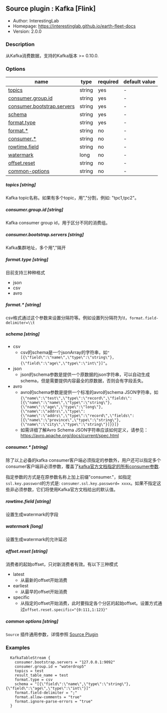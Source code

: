 ## Source plugin : Kafka [Flink]

* Author: InterestingLab
* Homepage: https://interestinglab.github.io/earth-fleet-docs
* Version: 2.0.0

### Description
从Kafka消费数据，支持的Kafka版本 >= 0.10.0.

### Options

| name | type | required | default value |
| --- | --- | --- | --- |
| [topics](#topics-string) | string | yes | - |
| [consumer.group.id](#consumergroupid-string) | string | yes | - |
| [consumer.bootstrap.servers](#consumerbootstrapservers-string) | string | yes | - |
| [schema](#schema-string) | string | yes | - | 
| [format.type](#format-string) | string | yes | - | 
| [format.*](#format.*-string) | string | no | - | 
| [consumer.*](#consumer-string) | string | no | - |
| [rowtime.field](#rowtime.field-string) | string | no | - | 
| [watermark](#watermark-string) | long | no | - | 
| [offset.reset](#offset.reset-string) | string | no | - | 
| [common-options](#common-options-string)| string | no | - |

##### topics [string]

Kafka topic名称。如果有多个topic，用","分割，例如: "tpc1,tpc2"。

##### consumer.group.id [string]

Kafka consumer group id，用于区分不同的消费组。

##### consumer.bootstrap.servers [string]

Kafka集群地址，多个用","隔开

##### format.type [string]
目前支持三种种格式
- json
- csv
- avro

##### format.* [string]
csv格式通过这个参数来设置分隔符等。例如设置列分隔符为\t，`format.field-delimiter=\\t`

##### schema [string]
- csv
   - csv的schema是一个jsonArray的字符串，如`"[{\"field\":\"name\",\"type\":\"string\"},{\"field\":\"age\",\"type\":\"int\"}]"`。
- json
   - json的schema参数是提供一个原数据的json字符串，可以自动生成schema，但是需要提供内容最全的原数据，否则会有字段丢失。
- avro
   - avro的schema参数是提供一个标准的avro的schema JSON字符串，如`{\"name\":\"test\",\"type\":\"record\",\"fields\":[{\"name\":\"name\",\"type\":\"string\"},{\"name\":\"age\",\"type\":\"long\"},{\"name\":\"addrs\",\"type\":{\"name\":\"addrs\",\"type\":\"record\",\"fields\":[{\"name\":\"province\",\"type\":\"string\"},{\"name\":\"city\",\"type\":\"string\"}]}}]}`
   - 如需详细了解Avro Schema JSON字符串应该如何定义，请参见：https://avro.apache.org/docs/current/spec.html
 
##### consumer.* [string]

除了以上必备的kafka consumer客户端必须指定的参数外，用户还可以指定多个consumer客户端非必须参数，覆盖了[kafka官方文档指定的所有consumer参数](http://kafka.apache.org/documentation.html#oldconsumerconfigs).

指定参数的方式是在原参数名称上加上前缀"consumer."，如指定`ssl.key.password`的方式是: `consumer.ssl.key.password= xxxx`。如果不指定这些非必须参数，它们将使用Kafka官方文档给出的默认值。

##### rowtime.field [string]
设置生成watermark的字段

##### watermark [long]
设置生成watermark的允许延迟

##### offset.reset [string]
消费者的起始offset，只对新消费者有效。有以下三种模式
- latest 
  - 从最新的offset开始消费
- earliest 
  - 从最早的offset开始消费
- specific 
  - 从指定的offset开始消费，此时要指定各个分区的起始offset。设置方式通过`offset.reset.specific="{0:111,1:123}"`

##### common options [string]

`Source` 插件通用参数，详情参照 [Source Plugin](/zh-cn/v2/flink/configuration/source-plugins/)

### Examples

```
  KafkaTableStream {
    consumer.bootstrap.servers = "127.0.0.1:9092"
    consumer.group.id = "waterdrop5"
    topics = test
    result_table_name = test
    format.type = csv
    schema = "[{\"field\":\"name\",\"type\":\"string\"},{\"field\":\"age\",\"type\":\"int\"}]"
    format.field-delimiter = ";"
    format.allow-comments = "true"
    format.ignore-parse-errors = "true"
  }
```
